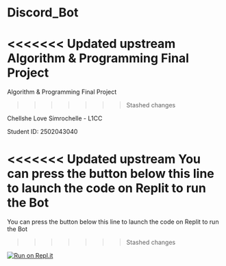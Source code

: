 # Discord_Bot

<<<<<<< Updated upstream
Algorithm & Programming Final Project 
=======
Algorithm & Programming Final Project
>>>>>>> Stashed changes

Chellshe Love Simrochelle - L1CC

Student ID: 2502043040

<<<<<<< Updated upstream
You can press the button below this line to launch the code on Replit to run the Bot 
=======
You can press the button below this line to launch the code on Replit to run the Bot
>>>>>>> Stashed changes

 [![Run on Repl.it](https://repl.it/badge/github/chellshelove/Discord_Bot)](https://repl.it/github/chellshelove/Discord_Bot)
